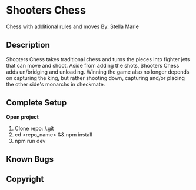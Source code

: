 # Shooters Chess

Chess with additional rules and moves
By: Stella Marie

## Description

Shooters Chess takes traditional chess and turns the pieces into fighter jets that can move and shoot. Aside from adding the shots, Shooters Chess adds un/bridging and unloading. Winning the game also no longer depends on capturing the king, but rather shooting down, capturing and/or placing the other side's monarchs in checkmate.

## Complete Setup

**Open project**
1. Clone repo: <username>/<project>.git
2. cd <repo_name> && npm install
3. npm run dev

## Known Bugs

## Copyright

